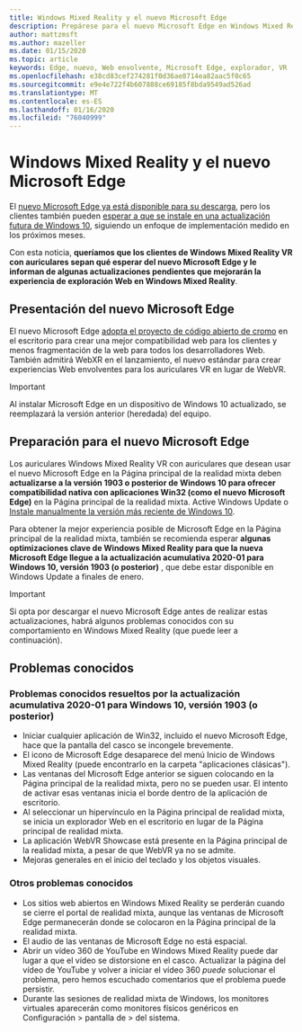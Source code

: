 ```yaml
---
title: Windows Mixed Reality y el nuevo Microsoft Edge
description: Prepárese para el nuevo Microsoft Edge en Windows Mixed Reality. Incluye los cambios que se esperan, las actualizaciones que se deben tener en cuenta y los problemas conocidos.
author: mattzmsft
ms.author: mazeller
ms.date: 01/15/2020
ms.topic: article
keywords: Edge, nuevo, Web envolvente, Microsoft Edge, explorador, VR
ms.openlocfilehash: e38cd83cef274281f0d36ae8714ea82aac5f0c65
ms.sourcegitcommit: e9e4e722f4b607888ce69185f8bda9549ad526ad
ms.translationtype: MT
ms.contentlocale: es-ES
ms.lasthandoff: 01/16/2020
ms.locfileid: "76040999"
---
```

# <a name="windows-mixed-reality-and-the-new-microsoft-edge"></a>Windows Mixed Reality y el nuevo Microsoft Edge

El [nuevo Microsoft Edge ya está disponible para su descarga](https://blogs.windows.com/windowsexperience/?p=173496), pero los clientes también pueden [esperar a que se instale en una actualización futura de Windows 10](https://blogs.windows.com/msedgedev/2020/01/15/upgrading-new-microsoft-edge-79-chromium/), siguiendo un enfoque de implementación medido en los próximos meses. 

Con esta noticia, **queríamos que los clientes de Windows Mixed Reality VR con auriculares sepan qué esperar del nuevo Microsoft Edge y le informan de algunas actualizaciones pendientes que mejorarán la experiencia de exploración Web en Windows Mixed Reality**.

## <a name="introducing-the-new-microsoft-edge"></a>Presentación del nuevo Microsoft Edge

El nuevo Microsoft Edge [adopta el proyecto de código abierto de cromo](https://blogs.windows.com/windowsexperience/2018/12/06/microsoft-edge-making-the-web-better-through-more-open-source-collaboration/) en el escritorio para crear una mejor compatibilidad web para los clientes y menos fragmentación de la web para todos los desarrolladores Web. También admitirá WebXR en el lanzamiento, el nuevo estándar para crear experiencias Web envolventes para los auriculares VR en lugar de WebVR.

>[!IMPORTANT]
>Al instalar Microsoft Edge en un dispositivo de Windows 10 actualizado, se reemplazará la versión anterior (heredada) del equipo.

## <a name="getting-ready-for-the-new-microsoft-edge"></a>Preparación para el nuevo Microsoft Edge

Los auriculares Windows Mixed Reality VR con auriculares que desean usar el nuevo Microsoft Edge en la Página principal de la realidad mixta deben **actualizarse a la versión 1903 o posterior de Windows 10 para ofrecer compatibilidad nativa con aplicaciones Win32 (como el nuevo Microsoft Edge)** en la Página principal de la realidad mixta. Active Windows Update o [Instale manualmente la versión más reciente de Windows 10](https://www.microsoft.com/en-us/software-download/windows10).

Para obtener la mejor experiencia posible de Microsoft Edge en la Página principal de la realidad mixta, también se recomienda esperar **algunas optimizaciones clave de Windows Mixed Reality para que la nueva Microsoft Edge llegue a la actualización acumulativa 2020-01 para Windows 10, versión 1903 (o posterior)** , que debe estar disponible en Windows Update a finales de enero.

>[!IMPORTANT]
>Si opta por descargar el nuevo Microsoft Edge antes de realizar estas actualizaciones, habrá algunos problemas conocidos con su comportamiento en Windows Mixed Reality (que puede leer a continuación).

## <a name="known-issues"></a>Problemas conocidos

### <a name="known-issues-resolved-by-the-2020-01-cumulative-update-for-windows-10-version-1903-or-later"></a>Problemas conocidos resueltos por la actualización acumulativa 2020-01 para Windows 10, versión 1903 (o posterior)

- Iniciar cualquier aplicación de Win32, incluido el nuevo Microsoft Edge, hace que la pantalla del casco se incongele brevemente.
- El icono de Microsoft Edge desaparece del menú Inicio de Windows Mixed Reality (puede encontrarlo en la carpeta "aplicaciones clásicas").
- Las ventanas del Microsoft Edge anterior se siguen colocando en la Página principal de la realidad mixta, pero no se pueden usar. El intento de activar esas ventanas inicia el borde dentro de la aplicación de escritorio.
- Al seleccionar un hipervínculo en la Página principal de realidad mixta, se inicia un explorador Web en el escritorio en lugar de la Página principal de realidad mixta.
- La aplicación WebVR Showcase está presente en la Página principal de la realidad mixta, a pesar de que WebVR ya no se admite.
- Mejoras generales en el inicio del teclado y los objetos visuales.

### <a name="additional-known-issues"></a>Otros problemas conocidos

-   Los sitios web abiertos en Windows Mixed Reality se perderán cuando se cierre el portal de realidad mixta, aunque las ventanas de Microsoft Edge permanecerán donde se colocaron en la Página principal de la realidad mixta.
-   El audio de las ventanas de Microsoft Edge no está espacial.
-   Abrir un vídeo 360 de YouTube en Windows Mixed Reality puede dar lugar a que el vídeo se distorsione en el casco. Actualizar la página del vídeo de YouTube y volver a iniciar el vídeo 360 *puede* solucionar el problema, pero hemos escuchado comentarios que el problema puede persistir.
-   Durante las sesiones de realidad mixta de Windows, los monitores virtuales aparecerán como monitores físicos genéricos en Configuración > pantalla de > del sistema.



